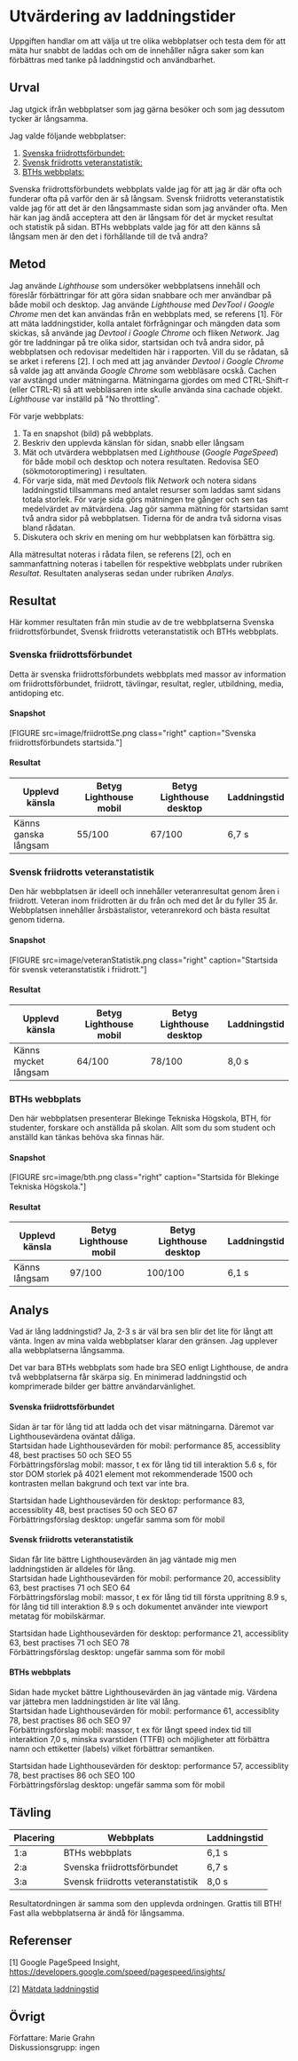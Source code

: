 Utvärdering av laddningstider
=======================

Uppgiften handlar om att välja ut tre olika webbplatser och testa dem för att mäta hur snabbt de laddas och om de innehåller några saker som kan förbättras med tanke på laddningstid och användbarhet.

Urval
-----------------------

Jag utgick ifrån webbplatser som jag gärna besöker och som jag dessutom tycker är långsamma.

Jag valde följande webbplatser:  
1. [Svenska friidrottsförbundet:](http://www.friidrott.se/)  
2. [Svensk friidrotts veteranstatistik:](http://www.friidrott.info/veteran/)  
3. [BTHs webbplats:](https://www.bth.se)  

Svenska friidrottsförbundets webbplats valde jag för att jag är där ofta och funderar ofta på varför den är så långsam. Svensk friidrotts veteranstatistik valde jag för att det är den långsammaste sidan som jag använder ofta. Men här kan jag ändå acceptera att den är långsam för det är mycket resultat och statistik på sidan. BTHs webbplats valde jag för att den känns så långsam men är den det i förhållande till de två andra?


Metod
-----------------------

Jag använde *Lighthouse* som undersöker webbplatsens innehåll och föreslår förbättringar för att göra sidan snabbare och mer användbar på både mobil och desktop. Jag använde *Lighthouse* med *DevTool i Google Chrome* men det kan användas från en webbplats med, se referens [1]. För att mäta laddningstider, kolla antalet förfrågningar och mängden data som skickas, så använde jag *Devtool i Google Chrome* och fliken *Network*. Jag gör tre laddningar på tre olika sidor, startsidan och två andra sidor, på webbplatsen och redovisar medeltiden här i rapporten. Vill du se rådatan, så se arket i referens [2]. I och med att jag använder *Devtool i Google Chrome* så valde jag att använda *Google Chrome* som webbläsare ocskå. Cachen var avstängd under mätningarna. Mätningarna gjordes om med CTRL-Shift-r (eller CTRL-R) så att webbläsaren inte skulle använda sina cachade objekt. *Lighthouse* var inställd på "No throttling".

För varje webbplats:  
1. Ta en snapshot (bild) på webbplats.  
2. Beskriv den upplevda känslan för sidan, snabb eller långsam   
3. Mät och utvärdera webbplatsen med *Lighthouse* (*Google PageSpeed*) för både mobil och desktop och notera resultaten. Redovisa SEO (sökmotoroptimering) i resultaten.
4. För varje sida, mät med *Devtools* flik *Network* och notera sidans laddningstid tillsammans med antalet resurser som laddas samt sidans totala storlek. För varje sida görs mätningen tre gånger och sen tas medelvärdet av mätvärdena. Jag gör samma mätning för startsidan samt två andra sidor på webbplatsen. Tiderna för de andra två sidorna visas bland rådatan.  
5. Diskutera och skriv en mening om hur webbplatsen kan förbättra sig.

Alla mätresultat noteras i rådata filen, se referens [2], och en sammanfattning noteras i tabellen för respektive webbplats under rubriken *Resultat*. Resultaten analyseras sedan under rubriken *Analys*.

Resultat
-----------------------

Här kommer resultaten från min studie av de tre webbplatserna Svenska friidrottsförbundet, Svensk friidrotts veteranstatistik och BTHs webbplats.

### Svenska friidrottsförbundet

Detta är svenska friidrottsförbundets webbplats med massor av information om friidrottsförbundet, friidrott, tävlingar, resultat, regler, utbildning, media, antidoping etc.

#### Snapshot

[FIGURE src=image/friidrottSe.png class="right" caption="Svenska friidrottsförbundets startsida."]  

#### Resultat

| Upplevd känsla  | Betyg Lighthouse mobil | Betyg Lighthouse desktop | Laddningstid |
|------------|--------------|--------------|--------------|
| Känns ganska långsam | 55/100 | 67/100 | 6,7 s |


### Svensk friidrotts veteranstatistik

Den här webbplatsen är ideell och innehåller veteranresultat genom åren i friidrott. Veteran inom friidrotten är du från och med det år du fyller 35 år. Webbplatsen innehåller årsbästalistor, veteranrekord och bästa resultat genom tiderna.

#### Snapshot

[FIGURE src=image/veteranStatistik.png class="right" caption="Startsida för svensk veteranstatistik i friidrott."]

#### Resultat

| Upplevd känsla  | Betyg Lighthouse mobil | Betyg Lighthouse desktop | Laddningstid |
|------------|--------------|--------------|--------------|
| Känns mycket långsam | 64/100 | 78/100 | 8,0 s |


### BTHs webbplats

Den här webbplatsen presenterar Blekinge Tekniska Högskola, BTH, för studenter, forskare och anställda på skolan. Allt som du som student och anställd kan tänkas behöva ska finnas här.

#### Snapshot

[FIGURE src=image/bth.png class="right" caption="Startsida för Blekinge Tekniska Högskola."]

#### Resultat

| Upplevd känsla  | Betyg Lighthouse mobil | Betyg Lighthouse desktop | Laddningstid |
|------------|--------------|--------------|--------------|
| Känns långsam | 97/100 | 100/100 | 6,1 s |


Analys
-----------------------

Vad är lång laddningstid? Ja, 2-3 s är väl bra sen blir det lite för långt att vänta. Ingen av mina valda webbplatser klarar den gränsen. Jag upplever alla webbplatserna långsamma.

Det var bara BTHs webbplats som hade bra SEO enligt Lighthouse, de andra två webbplatserna får skärpa sig. En minimerad laddningstid och komprimerade bilder ger bättre användarvänlighet.

#### Svenska friidrottsförbundet

Sidan är tar för lång tid att ladda och det visar mätningarna. Däremot var Lighthousevärdena oväntat dåliga.  
Startsidan hade Lighthousevärden för mobil: performance 85, accessiblity 48, best practises 50 och SEO 55  
Förbättringsförslag mobil: massor, t ex  för lång tid till interaktion 5.6 s, för stor DOM storlek på 4021 element mot rekommenderade 1500 och kontrasten mellan bakgrund och text var inte bra.

Startsidan hade Lighthousevärden för desktop: performance 83, accessiblity 48, best practises 50 och SEO 67  
Förbättringsförslag desktop: ungefär samma som för mobil

#### Svensk friidrotts veteranstatistik

Sidan får lite bättre Lighthousevärden än jag väntade mig men laddningstiden är alldeles för lång.  
Startsidan hade Lighthousevärden för mobil: performance 20, accessiblity 63, best practises 71 och SEO 64  
Förbättringsförslag mobil: massor, t ex  för lång tid till första uppritning 8.9 s, för lång tid till interaktion 8.9 s och dokumentet använder inte viewport metatag för mobilskärmar.

Startsidan hade Lighthousevärden för desktop: performance 21, accessiblity 63, best practises 71 och SEO 78  
Förbättringsförslag desktop: ungefär samma som för mobil

#### BTHs webbplats

Sidan hade mycket bättre Lighthousevärden än jag väntade mig. Värdena var jättebra men laddningstiden är lite väl lång.  
Startsidan hade Lighthousevärden för mobil: performance 61, accessiblity 78, best practises 86 och SEO 97  
Förbättringsförslag mobil: massor, t ex  för långt speed index tid till interaktion 7,0 s,  minska svarstiden (TTFB) och möjligheter att förbättra namn och ettiketter (labels) vilket förbättrar semantiken.

Startsidan hade Lighthousevärden för desktop: performance 57, accessiblity 78, best practises 86 och SEO 100  
Förbättringsförslag desktop: ungefär samma som för mobil


Tävling
-----------------------

| Placering  | Webbplats | Laddningstid |
|------------|--------------|--------------|
| 1:a | BTHs webbplats | 6,1 s|
| 2:a | Svenska friidrottsförbundet | 6,7 s|
| 3:a | Svensk friidrotts veteranstatistik | 8,0 s|

Resultatordningen är samma som den upplevda ordningen. Grattis till BTH! Fast alla webbplatserna är ändå för långsamma.

Referenser
-----------------------

[1] Google PageSpeed Insight, https://developers.google.com/speed/pagespeed/insights/

[2] [Mätdata laddningstid](img/laddningstidData.pdf)

Övrigt
-----------------------

Författare: Marie Grahn  
Diskussionsgrupp: ingen
